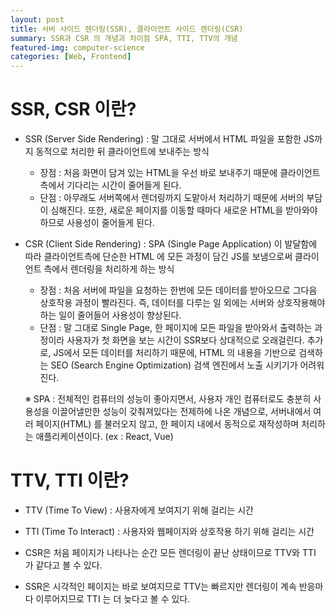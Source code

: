 ```yaml
---
layout: post
title: 서버 사이드 렌더링(SSR), 클라이언트 사이드 렌더링(CSR)
summary: SSR과 CSR 의 개념과 차이점 SPA, TTI, TTV의 개념
featured-img: computer-science
categories: [Web, Frontend]
---
```


# SSR, CSR 이란?

* SSR (Server Side Rendering) : 말 그대로 서버에서 HTML 파일을 포함한 JS까지 동적으로 처리한 뒤 클라이언트에 보내주는 방식

    - 장점 : 처음 화면이 담겨 있는 HTML을 우선 바로 보내주기 때문에 클라이언트 측에서 기다리는 시간이 줄어들게 된다.
    - 단점 : 아무래도 서버쪽에서 렌더링까지 도맡아서 처리하기 때문에 서버의 부담이 심해진다. 또한, 새로운 페이지를 이동할 때마다 새로운 HTML을 받아와야 하므로 사용성이 줄어들게 된다.

* CSR (Client Side Rendering) : SPA (Single Page Application) 이 발달함에 따라 클라이언트측에 단순한 HTML 에 모든 과정이 담긴 JS를 보냄으로써 클라이언트 측에서 렌더링을 처리하게 하는 방식

    - 장점 : 처음 서버에 파일을 요청하는 한번에 모든 데이터를 받아오므로 그다음 상호작용 과정이 빨라진다. 즉, 데이터를 다루는 일 외에는 서버와 상호작용해야하는 일이 줄어들어 사용성이 향상된다.
    - 단점 : 말 그대로 Single Page, 한 페이지에 모든 파일을 받아와서 출력하는 과정이라 사용자가 첫 화면을 보는 시간이 SSR보다 상대적으로 오래걸린다. 추가로, JS에서 모든 데이터를 처리하기 때문에, HTML 의 내용을 기반으로 검색하는 SEO (Search Engine Optimization) 검색 엔진에서 노출 시키기가 어려워진다.

    ※ SPA : 전체적인 컴퓨터의 성능이 좋아지면서, 사용자 개인 컴퓨터로도 충분히 사용성을 이끌어낼만한 성능이 갖춰져있다는 전제하에 나온 개념으로, 서버내에서 여러 페이지(HTML) 를 불러오지 않고, 한 페이지 내에서 동적으로 재작성하며 처리하는 애플리케이션이다. (ex : React, Vue)

# TTV, TTI 이란?

- TTV (Time To View) : 사용자에게 보여지기 위해 걸리는 시간

- TTI (Time To Interact) : 사용자와 웹페이지와 상호작용 하기 위해 걸리는 시간

- CSR은 처음 페이지가 나타나는 순간 모든 렌더링이 끝난 상태이므로 TTV와 TTI 가 같다고 볼 수 있다.
- SSR은 시각적인 페이지는 바로 보여지므로 TTV는 빠르지만 렌더링이 계속 반응마다 이루어지므로 TTI 는 더 늦다고 볼 수 있다.